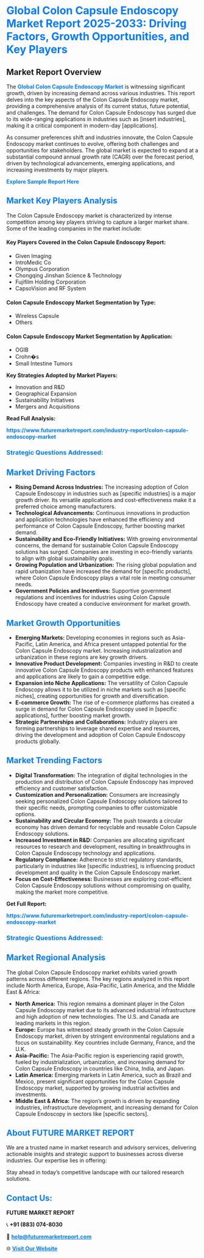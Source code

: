 <h1 style="color: #007BFF;">Global Colon Capsule Endoscopy Market Report 2025-2033: Driving Factors, Growth Opportunities, and Key Players</h1>

<section id="overview">
<h2>Market Report Overview</h2>
<p>The <a href="https://www.futuremarketreport.com/industry-report/colon-capsule-endoscopy-market" style="color: #007BFF; text-decoration: none;"><strong>Global Colon Capsule Endoscopy Market</strong></a> is witnessing significant growth, driven by increasing demand across various industries. This report delves into the key aspects of the Colon Capsule Endoscopy market, providing a comprehensive analysis of its current status, future potential, and challenges. The demand for Colon Capsule Endoscopy has surged due to its wide-ranging applications in industries such as [insert industries], making it a critical component in modern-day [applications].</p>
<p>As consumer preferences shift and industries innovate, the Colon Capsule Endoscopy market continues to evolve, offering both challenges and opportunities for stakeholders. The global market is expected to expand at a substantial compound annual growth rate (CAGR) over the forecast period, driven by technological advancements, emerging applications, and increasing investments by major players.</p>
</section>

<section id="overview">
<p><a href="https://www.futuremarketreport.com/request-sample/reportId=83981" style="color: #007BFF; text-decoration: none;"><strong>Explore Sample Report Here</strong></a></p>
</section>

<section id="key-players">
<h2 style="color: #007BFF;">Market Key Players Analysis</h2>
<p>The Colon Capsule Endoscopy market is characterized by intense competition among key players striving to capture a larger market share. Some of the leading companies in the market include:</p>
<h4>Key Players Covered in the Colon Capsule Endoscopy Report:</h4>
<ul><li>Given Imaging</li><li>IntroMedic Co</li><li>Olympus Corporation</li><li>Chongqing Jinshan Science &amp; Technology</li><li>Fujifilm Holding Corporation</li><li>CapsoVision and RF System</li></ul>
<h4>Colon Capsule Endoscopy Market Segmentation by Type:</h4>
<ul><li>Wireless Capsule</li><li>Others</li></ul>

<h4>Colon Capsule Endoscopy Market Segmentation by Application:</h4>
<ul><li>OGIB</li><li>Crohn�s</li><li>Small Intestine Tumors</li></ul>
<p><strong>Key Strategies Adopted by Market Players:</strong></p>
<ul>
<li>Innovation and R&D</li>
<li>Geographical Expansion</li>
<li>Sustainability Initiatives</li>
<li>Mergers and Acquisitions</li>
</ul>
</section>

<section>
<p><strong>Read Full Analysis: </strong></p><a href="https://www.futuremarketreport.com/industry-report/colon-capsule-endoscopy-market" style="color: #007BFF; text-decoration: none;"><strong>https://www.futuremarketreport.com/industry-report/colon-capsule-endoscopy-market</strong></a>
<h3 style="color: #007BFF;">Strategic Questions Addressed:</h3>
</section>

<section id="driving-factors">
<h2 style="color: #007BFF;">Market Driving Factors</h2>
<ul>
<li><strong>Rising Demand Across Industries:</strong> The increasing adoption of Colon Capsule Endoscopy in industries such as [specific industries] is a major growth driver. Its versatile applications and cost-effectiveness make it a preferred choice among manufacturers.</li>
<li><strong>Technological Advancements:</strong> Continuous innovations in production and application technologies have enhanced the efficiency and performance of Colon Capsule Endoscopy, further boosting market demand.</li>
<li><strong>Sustainability and Eco-Friendly Initiatives:</strong> With growing environmental concerns, the demand for sustainable Colon Capsule Endoscopy solutions has surged. Companies are investing in eco-friendly variants to align with global sustainability goals.</li>
<li><strong>Growing Population and Urbanization:</strong> The rising global population and rapid urbanization have increased the demand for [specific products], where Colon Capsule Endoscopy plays a vital role in meeting consumer needs.</li>
<li><strong>Government Policies and Incentives:</strong> Supportive government regulations and incentives for industries using Colon Capsule Endoscopy have created a conducive environment for market growth.</li>
</ul>
</section>

<section id="growth-opportunities">
<h2 style="color: #007BFF;">Market Growth Opportunities</h2>
<ul>
<li><strong>Emerging Markets:</strong> Developing economies in regions such as Asia-Pacific, Latin America, and Africa present untapped potential for the Colon Capsule Endoscopy market. Increasing industrialization and urbanization in these regions are key growth drivers.</li>
<li><strong>Innovative Product Development:</strong> Companies investing in R&D to create innovative Colon Capsule Endoscopy products with enhanced features and applications are likely to gain a competitive edge.</li>
<li><strong>Expansion into Niche Applications:</strong> The versatility of Colon Capsule Endoscopy allows it to be utilized in niche markets such as [specific niches], creating opportunities for growth and diversification.</li>
<li><strong>E-commerce Growth:</strong> The rise of e-commerce platforms has created a surge in demand for Colon Capsule Endoscopy used in [specific applications], further boosting market growth.</li>
<li><strong>Strategic Partnerships and Collaborations:</strong> Industry players are forming partnerships to leverage shared expertise and resources, driving the development and adoption of Colon Capsule Endoscopy products globally.</li>
</ul>
</section>

<section id="trending-factors">
<h2 style="color: #007BFF;">Market Trending Factors</h2>
<ul>
<li><strong>Digital Transformation:</strong> The integration of digital technologies in the production and distribution of Colon Capsule Endoscopy has improved efficiency and customer satisfaction.</li>
<li><strong>Customization and Personalization:</strong> Consumers are increasingly seeking personalized Colon Capsule Endoscopy solutions tailored to their specific needs, prompting companies to offer customizable options.</li>
<li><strong>Sustainability and Circular Economy:</strong> The push towards a circular economy has driven demand for recyclable and reusable Colon Capsule Endoscopy solutions.</li>
<li><strong>Increased Investment in R&D:</strong> Companies are allocating significant resources to research and development, resulting in breakthroughs in Colon Capsule Endoscopy technology and applications.</li>
<li><strong>Regulatory Compliance:</strong> Adherence to strict regulatory standards, particularly in industries like [specific industries], is influencing product development and quality in the Colon Capsule Endoscopy market.</li>
<li><strong>Focus on Cost-Effectiveness:</strong> Businesses are exploring cost-efficient Colon Capsule Endoscopy solutions without compromising on quality, making the market more competitive.</li>
</ul>
</section>

<section>
<p><strong>Get Full Report: </strong></p><a href="https://www.futuremarketreport.com/industry-report/colon-capsule-endoscopy-market" style="color: #007BFF; text-decoration: none;"><strong>https://www.futuremarketreport.com/industry-report/colon-capsule-endoscopy-market</strong></a>
<h3 style="color: #007BFF;">Strategic Questions Addressed:</h3>
</section>


<section id="regional-analysis">
<h2 style="color: #007BFF;">Market Regional Analysis</h2>
<p>The global Colon Capsule Endoscopy market exhibits varied growth patterns across different regions. The key regions analyzed in this report include North America, Europe, Asia-Pacific, Latin America, and the Middle East & Africa:</p>
<ul>
<li><strong>North America:</strong> This region remains a dominant player in the Colon Capsule Endoscopy market due to its advanced industrial infrastructure and high adoption of new technologies. The U.S. and Canada are leading markets in this region.</li>
<li><strong>Europe:</strong> Europe has witnessed steady growth in the Colon Capsule Endoscopy market, driven by stringent environmental regulations and a focus on sustainability. Key countries include Germany, France, and the U.K.</li>
<li><strong>Asia-Pacific:</strong> The Asia-Pacific region is experiencing rapid growth, fueled by industrialization, urbanization, and increasing demand for Colon Capsule Endoscopy in countries like China, India, and Japan.</li>
<li><strong>Latin America:</strong> Emerging markets in Latin America, such as Brazil and Mexico, present significant opportunities for the Colon Capsule Endoscopy market, supported by growing industrial activities and investments.</li>
<li><strong>Middle East & Africa:</strong> The region’s growth is driven by expanding industries, infrastructure development, and increasing demand for Colon Capsule Endoscopy in sectors like [specific sectors].</li>
</ul>
</section>

<footer>
<h2 style="color: #007BFF;">About FUTURE MARKET REPORT</h2>
<p>We are a trusted name in market research and advisory services, delivering actionable insights and strategic support to businesses across diverse industries. Our expertise lies in offering:</p>

<p>Stay ahead in today’s competitive landscape with our tailored research solutions.</p>

<h2 style="color: #007BFF;">Contact Us:</h2>
<p><strong>FUTURE MARKET REPORT</strong></p>
<p>📞 <strong>+91 (883) 074-8030</strong></p>
<p>📧 <strong><a href="mailto:help@futuremarketreport.com" style="color: #007BFF;">help@futuremarketreport.com</a></strong></p>
<p>🌐 <strong><a href="https://www.futuremarketreport.com/" style="color: #007BFF;">Visit Our Website</a></strong></p>
</footer>